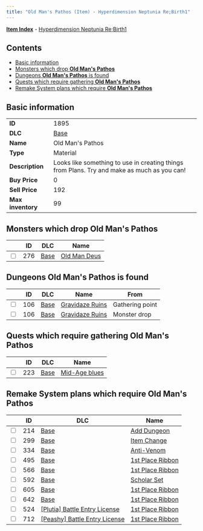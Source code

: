```yaml
---
title: "Old Man's Pathos (Item) - Hyperdimension Neptunia Re;Birth1"
---
```


[**Item Index**](/neptunia/rb1/item/index.html) - [Hyperdimension Neptunia Re;Birth1](/neptunia/rb1)

## Contents

- [Basic information](#basic-information)
- [Monsters which drop **Old Man's Pathos**](#monsters-which-drop-old-mans-pathos)
- [Dungeons **Old Man's Pathos** is found](#dungeons-old-mans-pathos-is-found)
- [Quests which require gathering **Old Man's Pathos**](#quests-which-require-gathering-old-mans-pathos)
- [Remake System plans which require **Old Man's Pathos**](#remake-system-plans-which-require-old-mans-pathos)

## Basic information

|   |   |
| -- | -- |
| **ID** | 1895 |
| **DLC** | [Base](/neptunia/rb1/dlc/1-base.html) |
| **Name** | Old Man's Pathos |
| **Type** | Material |
| **Description** | Looks like something to use in creating things from Plans. Try and make as much as you can! |
| **Buy Price** | 0 |
| **Sell Price** | 192 |
| **Max inventory** | 99 |


## Monsters which drop **Old Man's Pathos**

|    | ID | DLC | Name |
| -- | -- | --- | ---- |
| <input type="checkbox" id="rb1-monster-1-276" class="trackbox" /> | 276 | [Base](/neptunia/rb1/dlc/1-base.html) | [Old Man Deus](/neptunia/rb1/monster/1-276-old-man-deus.html) |


## Dungeons **Old Man's Pathos** is found

|    | ID | DLC | Name | From |
| -- | -- | --- | ---- | ---- |
| <input type="checkbox" id="rb1-dungeon-1-106" class="trackbox" /> | 106 | [Base](/neptunia/rb1/dlc/1-base.html) | [Gravidaze Ruins](/neptunia/rb1/dungeon/1-106-gravidaze-ruins.html) | Gathering point |
| <input type="checkbox" id="rb1-dungeon-1-106" class="trackbox" /> | 106 | [Base](/neptunia/rb1/dlc/1-base.html) | [Gravidaze Ruins](/neptunia/rb1/dungeon/1-106-gravidaze-ruins.html) | Monster drop |


## Quests which require gathering **Old Man's Pathos**

|    | ID | DLC | Name |
| -- | -- | --- | ---- |
| <input type="checkbox" id="rb1-quest-1-223" class="trackbox" /> | 223 | [Base](/neptunia/rb1/dlc/1-base.html) | [Mid-Age blues](/neptunia/rb1/quest/1-223-mid-age-blues.html) |


## Remake System plans which require **Old Man's Pathos**

|    | ID | DLC | Name |
| -- | -- | --- | ---- |
| <input type="checkbox" id="rb1-quest-1-214" class="trackbox" /> | 214 | [Base](/neptunia/rb1/dlc/1-base.html) | [Add Dungeon](/neptunia/rb1/quest/1-214-add-dungeon.html) |
| <input type="checkbox" id="rb1-quest-1-299" class="trackbox" /> | 299 | [Base](/neptunia/rb1/dlc/1-base.html) | [Item Change](/neptunia/rb1/quest/1-299-item-change.html) |
| <input type="checkbox" id="rb1-quest-1-334" class="trackbox" /> | 334 | [Base](/neptunia/rb1/dlc/1-base.html) | [Anti-Venom](/neptunia/rb1/quest/1-334-anti-venom.html) |
| <input type="checkbox" id="rb1-quest-1-495" class="trackbox" /> | 495 | [Base](/neptunia/rb1/dlc/1-base.html) | [1st Place Ribbon](/neptunia/rb1/quest/1-495-1st-place-ribbon.html) |
| <input type="checkbox" id="rb1-quest-1-566" class="trackbox" /> | 566 | [Base](/neptunia/rb1/dlc/1-base.html) | [1st Place Ribbon](/neptunia/rb1/quest/1-566-1st-place-ribbon.html) |
| <input type="checkbox" id="rb1-quest-1-592" class="trackbox" /> | 592 | [Base](/neptunia/rb1/dlc/1-base.html) | [Scholar Set](/neptunia/rb1/quest/1-592-scholar-set.html) |
| <input type="checkbox" id="rb1-quest-1-605" class="trackbox" /> | 605 | [Base](/neptunia/rb1/dlc/1-base.html) | [1st Place Ribbon](/neptunia/rb1/quest/1-605-1st-place-ribbon.html) |
| <input type="checkbox" id="rb1-quest-1-642" class="trackbox" /> | 642 | [Base](/neptunia/rb1/dlc/1-base.html) | [1st Place Ribbon](/neptunia/rb1/quest/1-642-1st-place-ribbon.html) |
| <input type="checkbox" id="rb1-quest-7-524" class="trackbox" /> | 524 | [[Plutia] Battle Entry License](/neptunia/rb1/dlc/7-plutia.html) | [1st Place Ribbon](/neptunia/rb1/quest/7-524-1st-place-ribbon.html) |
| <input type="checkbox" id="rb1-quest-8-712" class="trackbox" /> | 712 | [[Peashy] Battle Entry License](/neptunia/rb1/dlc/8-peashy.html) | [1st Place Ribbon](/neptunia/rb1/quest/8-712-1st-place-ribbon.html) |

